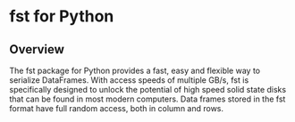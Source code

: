 # fst for Python

## Overview

The fst package for Python provides a fast, easy and flexible way to serialize DataFrames.
With access speeds of multiple GB/s, fst is specifically designed to unlock the potential of high speed solid state
disks that can be found in most modern computers.
Data frames stored in the fst format have full random access, both in column and rows.